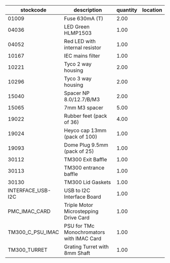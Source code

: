 |stockcode|description|quantity|location|
|---------|-----------|--------|--------|
|01009|Fuse 630mA (T)|2.00||
|04036|LED Green HLMP1503|1.00||
|04052|Red LED with internal resistor|1.00||
|10167|IEC mains filter|1.00||
|10221|Tyco 2 way housing|2.00||
|10296|Tyco 3 way housing|2.00||
|15040|Spacer NP 8.0/12.7/B/M3|2.00||
|15065|7mm M3 spacer|5.00||
|19022|Rubber feet (pack of 36)|4.00||
|19024|Heyco cap 13mm (pack of 100)|1.00||
|19093|Dome Plug 9.5mm (pack of 25)|1.00||
|30112|TM300 Exit Baffle|1.00||
|30113|TM300 entrance baffle|1.00||
|30130|TM300 Lid Gaskets|1.00||
|INTERFACE_USB-I2C|USB to I2C Interface Board|1.00||
|PMC_IMAC_CARD|Triple Motor Microstepping Drive Card|1.00||
|TM300_C_PSU_IMAC|PSU for TMc Monochromators with IMAC Card|1.00||
|TM300_TURRET|Grating Turret with 8mm Shaft|1.00||
